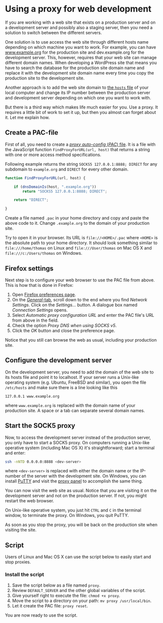 # Using a proxy for web development

If you are working with a web site that exists on a production server and on a development server and possibly also a staging server, then you need a solution to switch between the different servers.

One solution is to use access the web site through different hosts name depending on which machine you want to work. For example, you can have www.example.org for the production site and dev.example.org for the development server. This, however, requires that your web site can manage different domain names. When developing a WordPress site that means you have to search the database for the production site domain name and replace it with the development site domain name every time you copy the production site to the development site.

Another approach is to add the web site domain to [the `hosts` file](https://en.wikipedia.org/wiki/Hosts_(file)#Location_in_the_file_system) of your local computer and change its IP number between the production server and development server depending on which one you want to work with.

But there is a third way which makes life much easier for you. Use a proxy. It requires a little bit of work to set it up, but then you almost can forget about it. Let me explain how.

## Create a PAC-file

First of all, you need to create a [*proxy auto-config* (*PAC*) file](https://developer.mozilla.org/en-US/docs/Web/HTTP/Proxy_servers_and_tunneling/Proxy_Auto-Configuration_(PAC)_file). It is a file with the JavaScript function `FindProxyForURL(url, host)` that returns a string with one or more access method specifications.

Following example returns the string `SOCKS5 127.0.0.1:8888; DIRECT` for any subdomain to `example.org` and `DIRECT` for every other domain.

```javascript
function FindProxyForURL(url, host) {

    if (dnsDomainIs(host, ".example.org"))
        return "SOCKS5 127.0.0.1:8888; DIRECT";

    return "DIRECT";

}
```

Create a file named `.pac` in your home directory and copy and paste the above code to it. Change `.example.org` to the domain of your production site.

Try to open it in your browser. Its URL is `file://<HOME>/.pac` where `<HOME>` is the absolute path to your home directory. It should look something similar to `file:///home/thomas` on Linux and `file:///User/thomas` on Mac OS X and `file:///c:/Users/thomas` on Windows.

## Firefox settings

Next step is to configure your web browser to use the PAC file from above. This is how that is done in Firefox:

1.  Open [Firefox preferences page](about:preferences).
1.  On the [*General*-tab](about:preferences#general), scroll down to the end where you find *Network Settings*. Click on the *Settings…* button. A dialogue box named *Connection Settings* opens.
1.  Select *Automatic proxy configuration URL* and enter the PAC file's URL from above in the field.
1.  Check the option *Proxy DNS when using SOCKS v5*.
1.  Click the *OK* button and close the preference page.

Notice that you still can browse the web as usual, including your production site.

## Configure the development server

On the development server, you need to add the domain of the web site to its hosts file and point it to localhost. If your server runs a Unix-like operating system (e.g. Ubuntu, FreeBSD and similar), you open the file `/etc/hosts` and make sure there is a line looking like this

    127.0.0.1 www.example.org

where `www.example.org` is replaced with the domain name of your production site. A space or a tab can separate several domain names.

## Start the SOCK5 proxy

Now, to access the development server instead of the production server, you only have to start a SOCK5 proxy. On computers running a Unix-like operative system (including Mac OS X) it's straightforward; start a terminal and enter:

```bash
ssh -nNTD 0.0.0.0:8888 <dev-server>
```

where `<dev-server>` is replaced with either the domain name or the IP-number of the server with the development site. On Windows, you can install [PuTTY](https://www.chiark.greenend.org.uk/~sgtatham/putty/) and visit the [proxy panel](https://the.earth.li/~sgtatham/putty/0.73/htmldoc/Chapter4.html#config-proxy) to accomplish the same thing.

You can now visit the web site as usual. Notice that you are visiting it on the development server and not on the production server. If not, you might restart the web browser.

On Unix-like operative system, you just hit `CTRL` and `C` in the terminal window, to terminate the proxy. On Windows, you quit PuTTY.

As soon as you stop the proxy, you will be back on the production site when visiting the site.

## Script

Users of Linux and Mac OS X can use the script below to easily start and stop proxies.

### Install the script

1. Save the script below as a file named `proxy`.
2. Review `DEFAULT_SERVER` and the other global variables of the script.
3. Give yourself right to execute the file: `chmod +x proxy`.
4. Move the script to a directory on your path: `mv proxy /usr/local/bin`.
5. Let it create the PAC file: `proxy reset`.

You are now ready to use the script.
